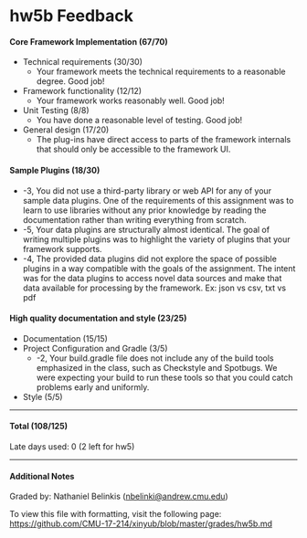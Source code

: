hw5b Feedback
============

#### Core Framework Implementation (67/70)

* Technical requirements (30/30)
  * Your framework meets the technical requirements to a reasonable degree. Good job!
* Framework functionality (12/12)
  * Your framework works reasonably well. Good job!
* Unit Testing (8/8)
  * You have done a reasonable level of testing. Good job!
* General design (17/20)
  * The plug-ins have direct access to parts of the framework internals that should only be accessible to the framework UI.

#### Sample Plugins (18/30)

* -3, You did not use a third-party library or web API for any of your sample data plugins. One of the requirements of this assignment was to learn to use libraries without any prior knowledge by reading the documentation rather than writing everything from scratch.
* -5, Your data plugins are structurally almost identical. The goal of writing multiple plugins was to highlight the variety of plugins that your framework supports.
* -4, The provided data plugins did not explore the space of possible plugins in a way compatible with the goals of the assignment. The intent was for the data plugins to access novel data sources and make that data available for processing by the framework.	Ex: json vs csv, txt vs pdf

#### High quality documentation and style (23/25)

* Documentation (15/15)
* Project Configuration and Gradle (3/5)
  * -2, Your build.gradle file does not include any of the build tools emphasized in the class, such as Checkstyle and Spotbugs. We were expecting your build to run these tools so that you could catch problems early and uniformly.
* Style (5/5)

---

#### Total (108/125)

Late days used: 0 (2 left for hw5)

---

#### Additional Notes

Graded by: Nathaniel Belinkis (nbelinki@andrew.cmu.edu)

To view this file with formatting, visit the following page: https://github.com/CMU-17-214/xinyub/blob/master/grades/hw5b.md

